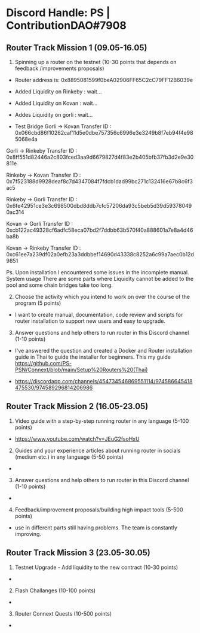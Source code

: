 # Discord Handle: PS | ContributionDAO#7908

## Router Track Mission 1 (09.05-16.05)

1) Spinning up a router on the testnet (10-30 points that depends on feedback /improvements proposals)

- Router address is: 0x8895081599f0beA02906FF65C2cC79FF12B6039e
- Added Liquidity on Rinkeby : wait... 
- Added Liquidity on Kovan : wait...
- Addes Liquidity on gorli : wait...

- Test Bridge 
Gorli -> Kovan
Transfer ID : 0x066cbd86f10262caf11d5e0dbe757356c6996e3e3249b8f7eb94f4e985068e4a

Gorli -> Rinkeby
Transfer ID : 0x8ff551d82446a2c803fced3aa9d6679827d4f83e2b405bfb37fb3d2e9e30811e

Rinkeby -> Kovan
Transfer ID : 0x7f523188d9928deaf8c7d4347084f7fdcb1dad99bc271c132416e67b8c6f3ac5

Rinkeby -> Gorli
Transfer ID : 0x6fe42951ce3e3c698500dbd8ddb7cfc57206da93c5beb5d39d593780490ac314

Kovan -> Gorli
Transfer ID : 0xcb122ac49328cf6adfc58eca07bd2f7ddbb63b570f40a888601a7e8a4d46ba8b

Kovan -> Rinkeby
Transfer ID : 0xc61ee7a239df02a0efb23a3ddbbef14690d43338c8252a6c99a7aec0b12d9851

Ps. Upon installation I encountered some issues in the incomplete manual.
System usage There are some parts where Liquidity cannot be added to the pool
and some chain bridges take too long.

2) Choose the activity which you intend to work on over the course of the program (5 points)
- I want to create manual, documentation, code review and scripts for router installation to support new users and easy to upgrade.

3) Answer questions and help others to run router in this Discord channel (1-10 points)
- I've answered the question and created a Docker and Router installation guide in Thai to guide the installer for beginners. This my guide
  https://github.com/PS-PSN/Connext/blob/main/Setup%20Routers%20(Thai)

- https://discordapp.com/channels/454734546869551114/974586645418475530/974589296814206986


## Router Track Mission 2 (16.05-23.05)

1) Video guide with a step-by-step running router in any language (5-100 points)
- https://www.youtube.com/watch?v=JEuG2fsoHxU

2) Guides and your experience articles about running router in socials (medium etc.) in any language (5-50 points)
- 

3) Answer questions and help others to run router in this Discord channel (1-10 points)
- 

4) Feedback/improvement proposals/building high impact tools (5-500 points)
- use in different parts still having problems. The team is constantly improving.

## Router Track Mission 3 (23.05-30.05)

1) Testnet Upgrade - Add liquidity to the new contract (10-30 points)
- 

2) Flash Challanges (10-100 points)
- 

3) Router Connext Quests (10-500 points)
- 
